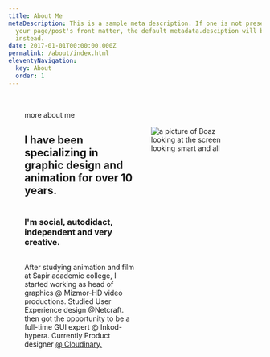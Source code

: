 ```yaml
---
title: About Me
metaDescription: This is a sample meta description. If one is not present in
  your page/post's front matter, the default metadata.desciption will be used
  instead.
date: 2017-01-01T00:00:00.000Z
permalink: /about/index.html
eleventyNavigation:
  key: About
  order: 1
---
```

<section class="about">
more about me

## I have been specializing in graphic design and animation for over 10 years.

### I'm social, autodidact, independent and very creative.

After studying animation and film at Sapir academic college, I started working as head of graphics @ Mizmor-HD video productions. Studied User Experience design @Netcraft. then got the opportunity to be a full-time GUI expert @ Inkod-hypera. Currently Product designer [@ Cloudinary.](https://cloudinary.com)

<img src="https://res.cloudinary.com/aniboaz/image/upload/c_scale,f_auto,q_90,w_560/buzy.jpg" alt="a picture of Boaz looking at the screen looking smart and all" class="fancy">
</section>

<style scoped>
.about img {
    float: right;
    margin: 2rem;    grid-area: aboutimage;
}
.about {
    padding: 2rem;
    display: grid;
    display: grid;
    grid-auto-columns: 1fr;
    grid-template-columns: 1fr 1fr;
    grid-template-rows: auto auto auto auto auto;
    gap: 0px 0px;
    grid-template-areas:
        ". aboutimage"
        ". aboutimage"
        ". aboutimage"
        ". aboutimage"
        ". aboutimage";    max-width: 1080px;
    margin: auto;
}

@media screen and (max-width:768px) {
.content{WIDTH: 100%;}
.about{display:block;}

}
  </style>